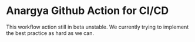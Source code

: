 # Anargya Github Action for CI/CD

This workflow action still in beta unstable. We currently trying to implement the best practice as hard as we can.
